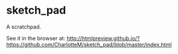 sketch_pad
==========
A scratchpad.

See it in the browser at: 
http://htmlpreview.github.io/?https://github.com/CharlotteM/sketch_pad/blob/master/index.html